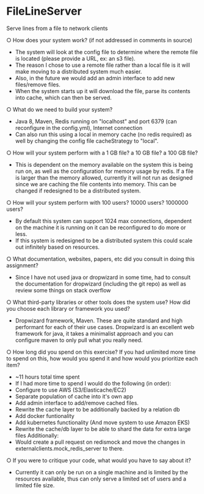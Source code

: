 # FileLineServer
Serve lines from a file to network clients

○ How does your system work? (if not addressed in comments in source)
- The system will look at the config file to determine where the remote file is located (please provide a URL, ex: an s3 file).
- The reason I chose to use a remote file rather than a local file is it will make moving to a distributed system much easier.
- Also, in the future we would add an admin interface to add new files/remove files.
- When the system starts up it will download the file, parse its contents into cache, which can then be served.

○ What do we need to build your system?
- Java 8, Maven, Redis running on "localhost" and port 6379 (can reconfigure in the config.yml), Internet connection
- Can also run this using a local in memory cache (no redis required) as well by changing the config file cacheStrategy to "local".

○ How will your system perform with a 1 GB file? a 10 GB file? a 100 GB file?
- This is dependent on the memory available on the system this is being run on, as well as the configuration for memory usage by redis. If a file is larger than the memory allowed, currently it will not run as designed since we are caching the file contents into memory. This can be changed if redesigned to be a distributed system.

○ How will your system perform with 100 users? 10000 users? 1000000 users?
- By default this system can support 1024 max connections, dependent on the machine it is running on it can be reconfigured to do more or less.
- If this system is redesigned to be a distributed system this could scale out infinitely based on resources.

○ What documentation, websites, papers, etc did you consult in doing this
assignment?
- Since I have not used java or dropwizard in some time, had to consult the documentation for dropwizard (including the git repo) as well as review some things on stack overflow

○ What third-party libraries or other tools does the system use? How did you
choose each library or framework you used?
- Dropwizard framework, Maven. These are quite standard and high performant for each of their use cases. Dropwizard is an excellent web framework for java, it takes a minimalist approach and you can configure maven to only pull what you really need.

○ How long did you spend on this exercise? If you had unlimited more time to
spend on this, how would you spend it and how would you prioritize each item?
- ~11 hours total time spent
- If I had more time to spend I would do the following (in order):
- Configure to use AWS (S3/Elasticache/EC2)
- Separate population of cache into it's own app
- Add admin interface to add/remove cached files.
- Rewrite the cache layer to be additionally backed by a relation db
- Add docker funtionality
- Add kubernetes functionality (And move system to use Amazon EKS)
- Rewrite the cache/db layer to be able to shard the data for extra large files
Additionally:
- Would create a pull request on redismock and move the changes in externalclients.mock_redis_server to there.

○ If you were to critique your code, what would you have to say about it?
- Currently it can only be run on a single machine and is limited by the resources available, thus can only serve a limited set of users and a limited file size.
